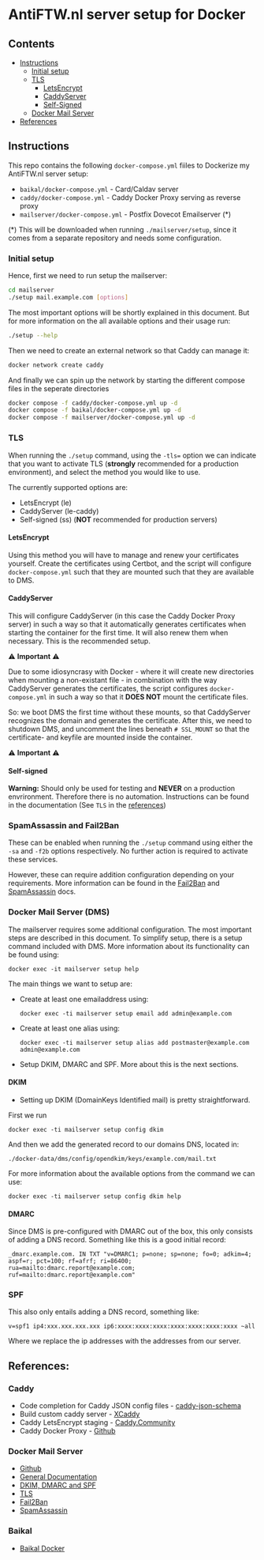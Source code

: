# AntiFTW.nl server setup for Docker 

## Contents

- [Instructions](#instructions)
  - [Initial setup](#main-setup)
  - [TLS](TLS)
    - [LetsEncrypt](#letsencrypt)
	- [CaddyServer](#caddyserver)
	- [Self-Signed](#self-signed)
  - [Docker Mail Server](#docker-mail-server)
- [References](#references)

## Instructions

This repo contains the following `docker-compose.yml` fiiles to Dockerize my AntiFTW.nl server setup:

- `baikal/docker-compose.yml` - Card/Caldav server
- `caddy/docker-compose.yml` - Caddy Docker Proxy serving as reverse proxy
- `mailserver/docker-compose.yml` - Postfix Dovecot Emailserver (*)

(*) This will be downloaded when running `./mailserver/setup`, since it comes from a separate repository and needs some configuration. 

### Initial setup

Hence, first we need to run setup the mailserver:

```bash
cd mailserver
./setup mail.example.com [options]
```
The most important options will be shortly explained in this document. But for more information on the all available options and their usage run:

```bash
./setup --help
```
Then we need to create an external network so that Caddy can manage it:

```bash
docker network create caddy
```
And finally we can spin up the network by starting the different compose files in the seperate directories
```bash
docker compose -f caddy/docker-compose.yml up -d
docker compose -f baikal/docker-compose.yml up -d
docker compose -f mailserver/docker-compose.yml up -d
```

### TLS

When running the `./setup` command, using the `-tls=` option we can indicate that you want to activate TLS (**strongly** recommended for a production environment), and select the method you would like to use. 

The currently supported options are:

- LetsEncrypt (le)
- CaddyServer (le-caddy)
- Self-signed (ss) (**NOT** recommended for production servers)

#### LetsEncrypt

Using this method you will have to manage and renew your certificates yourself. Create the certificates using Certbot, and the script will configure `docker-compose.yml` such that they are mounted such that they are available to DMS.

#### CaddyServer

This will configure CaddyServer (in this case the Caddy Docker Proxy server) in such a way so that it automatically generates certificates when starting the container for the first time. It will also renew them when necessary. This is the recommended setup.

⚠️ **Important** ⚠️ 

Due to some idiosyncrasy with Docker - where it will create new directories when mounting a non-existant file - in combination with the way CaddyServer generates the certificates, the script configures `docker-compose.yml` in such a way so that it **DOES NOT** mount the certificate files. 

So: we boot DMS the first time without these mounts, so that CaddyServer recognizes the domain and generates the certificate. After this, we need to shutdown DMS, and uncomment the lines beneath `# SSL_MOUNT` so that the certificate- and keyfile are mounted inside the container.

⚠️ **Important** ⚠️ 

#### Self-signed

**Warning:** Should only be used for testing and **NEVER** on a production envrironment. Therefore there is no automation. Instructions can be found in the documentation (See `TLS` in the [references](#references))

### SpamAssassin and Fail2Ban

These can be enabled when running the `./setup` command using either the `-sa` and `-f2b` options respectively. No further action is required to activate these services.

However, these can require addition configuration depending on your requirements. More information can be found in the [Fail2Ban](https://docker-mailserver.github.io/docker-mailserver/latest/config/security/fail2ban/) and [SpamAssassin](https://docker-mailserver.github.io/docker-mailserver/latest/faq/#spamassasin) docs.

### Docker Mail Server (DMS)

The mailserver requires some additional configuration. The most important steps are described in this document. To simplify setup, there is a setup command included with DMS. More information about its functionality can be found using:

```docker exec -it mailserver setup help```

The main things we want to setup are:

- Create at least one emailaddress using:

   ```docker exec -ti mailserver setup email add admin@example.com```
- Create at least one alias using:

	```docker exec -ti mailserver setup alias add postmaster@example.com admin@example.com```
- Setup DKIM, DMARC and SPF. More about this is the next sections.

#### DKIM
- Setting up DKIM (DomainKeys Identified mail) is pretty straightforward.

First we run 

```docker exec -ti mailserver setup config dkim```

And then we add the generated record to our domains DNS, located in: 

```./docker-data/dms/config/opendkim/keys/example.com/mail.txt```

For more information about the available options from the command we can use:

```docker exec -ti mailserver setup config dkim help```

#### DMARC

Since DMS is pre-configured with DMARC out of the box, this only consists of adding a DNS record. Something like this is a good initial record:

```_dmarc.example.com. IN TXT "v=DMARC1; p=none; sp=none; fo=0; adkim=4; aspf=r; pct=100; rf=afrf; ri=86400; rua=mailto:dmarc.report@example.com; ruf=mailto:dmarc.report@example.com"```

### SPF

This also only entails adding a DNS record, something like: 

```v=spf1 ip4:xxx.xxx.xxx.xxx ip6:xxxx:xxxx:xxxx:xxxx:xxxx:xxxx:xxxx ~all```

Where we replace the ip addresses with the addresses from our server.


## References:

### Caddy

- Code completion for Caddy JSON config files - [caddy-json-schema](https://github.com/abiosoft/caddy-json-schema)
- Build custom caddy server - [XCaddy](https://github.com/caddyserver/xcaddy)
- Caddy LetsEncrypt staging - [Caddy.Community](https://caddy.community/t/how-to-use-lets-encrypt-staging-endpoint-with-caddy/18514)
- Caddy Docker Proxy - [Github](https://github.com/lucaslorentz/caddy-docker-proxy)
 
### Docker Mail Server
- [Github](https://github.com/antiftw/docker-mailserver)
- [General Documentation](https://docker-mailserver.github.io/docker-mailserver/latest/)
- [DKIM, DMARC and SPF](https://docker-mailserver.github.io/docker-mailserver/latest/config/best-practices/dkim_dmarc_spf/)
- [TLS](https://docker-mailserver.github.io/docker-mailserver/latest/config/security/ssl/)
- [Fail2Ban](https://docker-mailserver.github.io/docker-mailserver/latest/config/security/fail2ban/)
- [SpamAssassin](https://docker-mailserver.github.io/docker-mailserver/latest/faq/#spamassasin)

### Baikal

- [Baikal Docker](https://registry.hub.docker.com/r/ckulka/baikal/)